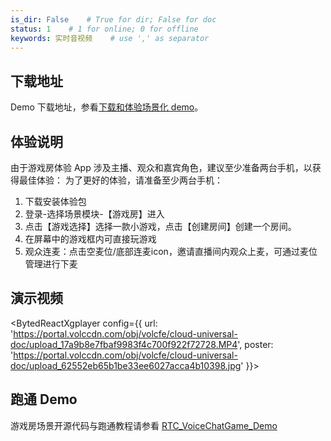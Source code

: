 ```yaml
---
is_dir: False    # True for dir; False for doc
status: 1    # 1 for online; 0 for offline
keywords: 实时音视频    # use ',' as separator
---
```


## 下载地址

Demo 下载地址，参看[下载和体验场景化 demo](75707.md#%E4%B8%8B%E8%BD%BD%E5%92%8C%E4%BD%93%E9%AA%8C%E5%9C%BA%E6%99%AF%E5%8C%96-demo)。

## 体验说明

由于游戏房体验 App 涉及主播、观众和嘉宾角色，建议至少准备两台手机，以获得最佳体验：
为了更好的体验，请准备至少两台手机：

1. 下载安装体验包
2. 登录-选择场景模块-【游戏房】进入
3. 点击【游戏选择】选择一款小游戏，点击【创建房间】创建一个房间。
4. 在屏幕中的游戏框内可直接玩游戏
5. 观众连麦：点击空麦位/底部连麦icon，邀请直播间内观众上麦，可通过麦位管理进行下麦

## 演示视频

<BytedReactXgplayer config={{ url: 'https://portal.volccdn.com/obj/volcfe/cloud-universal-doc/upload_17a9b8e7fbaf9983f4c700f922f72728.MP4', poster: 'https://portal.volccdn.com/obj/volcfe/cloud-universal-doc/upload_62552eb65b1be33ee6027acca4b10398.jpg' }}></BytedReactXgplayer>

## 跑通 Demo

游戏房场景开源代码与跑通教程请参看 [RTC_VoiceChatGame_Demo](https://github.com/volcengine/RTC_VoiceChatGame_Demo)
